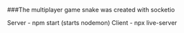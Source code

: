 ###The multiplayer game snake was created with socketio

Server - npm start (starts nodemon)
Client - npx live-server
